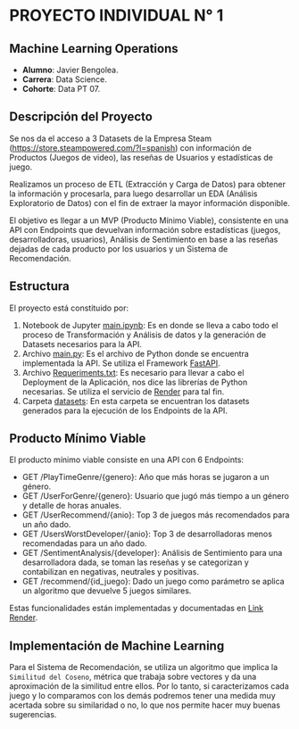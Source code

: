 # PROYECTO INDIVIDUAL N° 1

## Machine Learning Operations

* **Alumno**: Javier Bengolea.
* **Carrera**: Data Science.
* **Cohorte**: Data PT 07.

## Descripción del Proyecto

Se nos da el acceso a 3 Datasets de la Empresa Steam (https://store.steampowered.com/?l=spanish) con información de Productos (Juegos de video), las reseñas de Usuarios y estadísticas de juego.

Realizamos un proceso de ETL (Extracción y Carga de Datos) para obtener la información y procesarla, para luego desarrollar un EDA (Análisis Exploratorio de Datos) con el fin de extraer la mayor información disponible.

El objetivo es llegar a un MVP (Producto Mínimo Viable), consistente en una API con Endpoints que devuelvan información sobre estadísticas (juegos, desarrolladoras, usuarios), Análisis de Sentimiento en base a las reseñas dejadas de cada producto por los usuarios y un Sistema de Recomendación.

## Estructura

El proyecto está constituido por:

1. Notebook de Jupyter [main.ipynb](https://github.com/javierbengolea/PI_ML_OPS/blob/master/main.ipynb): Es en donde se lleva a cabo todo el proceso de Transformación y Análisis de datos y la generación de Datasets necesarios para la API.
2. Archivo [main.py](https://github.com/javierbengolea/PI_ML_OPS/blob/master/main.py): Es el archivo de Python donde se encuentra implementada la API. Se utiliza el Framework [FastAPI](https://fastapi.tiangolo.com/).
3. Archivo [Requeriments.txt](https://github.com/javierbengolea/PI_ML_OPS/blob/master/requirements.txt): Es necesario para llevar a cabo el Deployment de la Aplicación, nos dice las librerías de Python necesarias. Se utiliza el servicio de [Render](https://render.com/) para tal fin.
4. Carpeta [datasets](https://github.com/javierbengolea/PI_ML_OPS/tree/master/datasets): En esta carpeta se encuentran los datasets generados para la ejecución de los Endpoints de la API.

## Producto Mínimo Viable

El producto mínimo viable consiste en una API con 6 Endpoints:

* GET /PlayTimeGenre/{genero}: Año que más horas se jugaron a un género.
* GET /UserForGenre/{genero}: Usuario que jugó más tiempo a un género y detalle de horas anuales.
* GET /UserRecommend/{anio}: Top 3 de juegos más recomendados para un año dado.
* GET /UsersWorstDeveloper/{anio}: Top 3 de desarrolladoras menos recomendadas para un año dado.
* GET /SentimentAnalysis/{developer}: Análisis de Sentimiento para una desarrolladora dada, se toman las reseñas y se categorizan y contabilizan en negativas, neutrales y positivas.
* GET /recommend/{id_juego}: Dado un juego como parámetro se aplica un algoritmo que devuelve 5 juegos similares.

Estas funcionalidades están implementadas y documentadas en [Link Render](https://pi-ml-ops-b4cf.onrender.com/docs).

## Implementación de Machine Learning

Para el Sistema de Recomendación, se utiliza un algoritmo que implica la `Similitud del Coseno`, métrica que trabaja sobre vectores y da una aproximación de la similitud entre ellos. Por lo tanto, si caracterizamos cada juego y lo comparamos con los demás podremos tener una medida muy acertada sobre su similaridad o no, lo que nos permite hacer muy buenas sugerencias.







